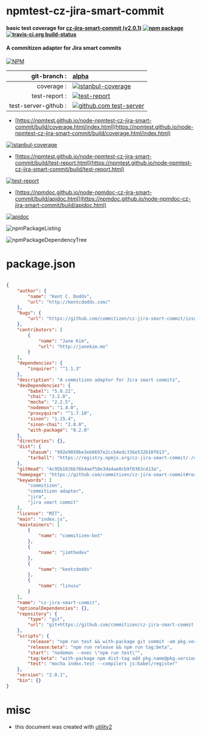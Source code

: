 # npmtest-cz-jira-smart-commit

#### basic test coverage for  [cz-jira-smart-commit (v2.0.1)](https://github.com/commitizen/cz-jira-smart-commit#readme)  [![npm package](https://img.shields.io/npm/v/npmtest-cz-jira-smart-commit.svg?style=flat-square)](https://www.npmjs.org/package/npmtest-cz-jira-smart-commit) [![travis-ci.org build-status](https://api.travis-ci.org/npmtest/node-npmtest-cz-jira-smart-commit.svg)](https://travis-ci.org/npmtest/node-npmtest-cz-jira-smart-commit)

#### A commitizen adapter for Jira smart commits

[![NPM](https://nodei.co/npm/cz-jira-smart-commit.png?downloads=true&downloadRank=true&stars=true)](https://www.npmjs.com/package/cz-jira-smart-commit)

| git-branch : | [alpha](https://github.com/npmtest/node-npmtest-cz-jira-smart-commit/tree/alpha)|
|--:|:--|
| coverage : | [![istanbul-coverage](https://npmtest.github.io/node-npmtest-cz-jira-smart-commit/build/coverage.badge.svg)](https://npmtest.github.io/node-npmtest-cz-jira-smart-commit/build/coverage.html/index.html)|
| test-report : | [![test-report](https://npmtest.github.io/node-npmtest-cz-jira-smart-commit/build/test-report.badge.svg)](https://npmtest.github.io/node-npmtest-cz-jira-smart-commit/build/test-report.html)|
| test-server-github : | [![github.com test-server](https://npmtest.github.io/node-npmtest-cz-jira-smart-commit/GitHub-Mark-32px.png)](https://npmtest.github.io/node-npmtest-cz-jira-smart-commit/build/app/index.html) | | build-artifacts : | [![build-artifacts](https://npmtest.github.io/node-npmtest-cz-jira-smart-commit/glyphicons_144_folder_open.png)](https://github.com/npmtest/node-npmtest-cz-jira-smart-commit/tree/gh-pages/build)|

- [https://npmtest.github.io/node-npmtest-cz-jira-smart-commit/build/coverage.html/index.html](https://npmtest.github.io/node-npmtest-cz-jira-smart-commit/build/coverage.html/index.html)

[![istanbul-coverage](https://npmtest.github.io/node-npmtest-cz-jira-smart-commit/build/screenCapture.buildCi.browser.%252Ftmp%252Fbuild%252Fcoverage.lib.html.png)](https://npmtest.github.io/node-npmtest-cz-jira-smart-commit/build/coverage.html/index.html)

- [https://npmtest.github.io/node-npmtest-cz-jira-smart-commit/build/test-report.html](https://npmtest.github.io/node-npmtest-cz-jira-smart-commit/build/test-report.html)

[![test-report](https://npmtest.github.io/node-npmtest-cz-jira-smart-commit/build/screenCapture.buildCi.browser.%252Ftmp%252Fbuild%252Ftest-report.html.png)](https://npmtest.github.io/node-npmtest-cz-jira-smart-commit/build/test-report.html)

- [https://npmdoc.github.io/node-npmdoc-cz-jira-smart-commit/build/apidoc.html](https://npmdoc.github.io/node-npmdoc-cz-jira-smart-commit/build/apidoc.html)

[![apidoc](https://npmdoc.github.io/node-npmdoc-cz-jira-smart-commit/build/screenCapture.buildCi.browser.%252Ftmp%252Fbuild%252Fapidoc.html.png)](https://npmdoc.github.io/node-npmdoc-cz-jira-smart-commit/build/apidoc.html)

![npmPackageListing](https://npmtest.github.io/node-npmtest-cz-jira-smart-commit/build/screenCapture.npmPackageListing.svg)

![npmPackageDependencyTree](https://npmtest.github.io/node-npmtest-cz-jira-smart-commit/build/screenCapture.npmPackageDependencyTree.svg)



# package.json

```json

{
    "author": {
        "name": "Kent C. Dodds",
        "url": "http://kentcdodds.com/"
    },
    "bugs": {
        "url": "https://github.com/commitizen/cz-jira-smart-commit/issues"
    },
    "contributors": [
        {
            "name": "Jane Kim",
            "url": "http://janekim.me"
        }
    ],
    "dependencies": {
        "inquirer": "^1.1.3"
    },
    "description": "A commitizen adapter for Jira smart commits",
    "devDependencies": {
        "babel": "5.8.21",
        "chai": "3.2.0",
        "mocha": "2.2.5",
        "nodemon": "1.4.0",
        "proxyquire": "^1.7.10",
        "sinon": "1.15.4",
        "sinon-chai": "2.8.0",
        "with-package": "0.2.0"
    },
    "directories": {},
    "dist": {
        "shasum": "992e9050be3eb6697e2ccb4edc336e532b10f613",
        "tarball": "https://registry.npmjs.org/cz-jira-smart-commit/-/cz-jira-smart-commit-2.0.1.tgz"
    },
    "gitHead": "4c95b1026b76b4aef58e3da4ae0cb9f0383c413a",
    "homepage": "https://github.com/commitizen/cz-jira-smart-commit#readme",
    "keywords": [
        "commitizen",
        "commitizen adapter",
        "jira",
        "jira smart commit"
    ],
    "license": "MIT",
    "main": "index.js",
    "maintainers": [
        {
            "name": "commitizen-bot"
        },
        {
            "name": "jimthedev"
        },
        {
            "name": "kentcdodds"
        },
        {
            "name": "linusu"
        }
    ],
    "name": "cz-jira-smart-commit",
    "optionalDependencies": {},
    "repository": {
        "type": "git",
        "url": "git+https://github.com/commitizen/cz-jira-smart-commit.git"
    },
    "scripts": {
        "release": "npm run test && with-package git commit -am pkg.version && with-package git tag pkg.version && git push && npm publish && git push --tags",
        "release:beta": "npm run release && npm run tag:beta",
        "start": "nodemon --exec \"npm run test\"",
        "tag:beta": "with-package npm dist-tag add pkg.name@pkg.version beta",
        "test": "mocha index.test --compilers js:babel/register"
    },
    "version": "2.0.1",
    "bin": {}
}
```



# misc
- this document was created with [utility2](https://github.com/kaizhu256/node-utility2)
